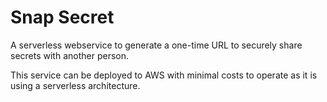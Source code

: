 # Snap Secret

A serverless webservice to generate a one-time URL to securely share secrets with another person.

This service can be deployed to AWS with minimal costs to operate as it is using a serverless architecture.
